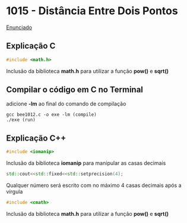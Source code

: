 # 1015 - Distância Entre Dois Pontos
[Enunciado](https://www.beecrowd.com.br/repository/UOJ_1015.html)


## Explicação C
```c
#include <math.h>
```
Inclusão da biblioteca **math.h** para utilizar a função **pow()** e **sqrt()**
## Compilar o código em C no Terminal
adicione **-lm** ao final do comando de compilação
```
gcc bee1012.c -o exe -lm (compile)
./exe (run)
```

## Explicação C++
```cpp
#include <iomanip>
```
Inclusão da biblioteca **iomanip** para manipular as casas decimais
```cpp
std::cout<<std::fixed<<std::setprecision(4);
```
Qualquer número será escrito com no máximo 4 casas decimais após a vírgula
```cpp
#include <cmath>
```
Inclusão da biblioteca **math.h** para utilizar a função **pow()** e **sqrt()**